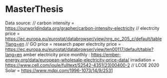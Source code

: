 # MasterThesis

Data source: //
carbon intensity = https://ourworldindata.org/grapher/carbon-intensity-electricity //
electrcity price = https://ec.europa.eu/eurostat/databrowser/view/nrg_pc_205_c/default/table?lang=en //
GO price = research paper
electrcity price = https://ec.europa.eu/eurostat/databrowser/view/ten00117/default/table?lang=en
amber electricity price monthly : https://ember-energy.org/data/european-wholesale-electricity-price-data/
irradiation = https://www.cell.com/joule/fulltext/S2542-4351(23)00400-2 // LCOE 2020 Solar = https://www.mdpi.com/1996-1073/14/9/2531

